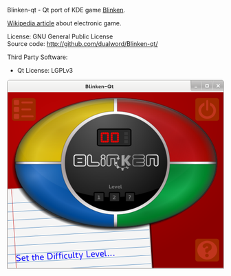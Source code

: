 Blinken-qt - Qt port of KDE game [Blinken](https://kde.org/applications/education/org.kde.blinken).

[Wikipedia article](https://en.wikipedia.org/wiki/Simon_%28game%29) about electronic game.

License: GNU General Public License  
Source code: http://github.com/dualword/Blinken-qt/  

Third Party Software:  
 - Qt License: LGPLv3
 
![Screenshot](screenshot.png)
